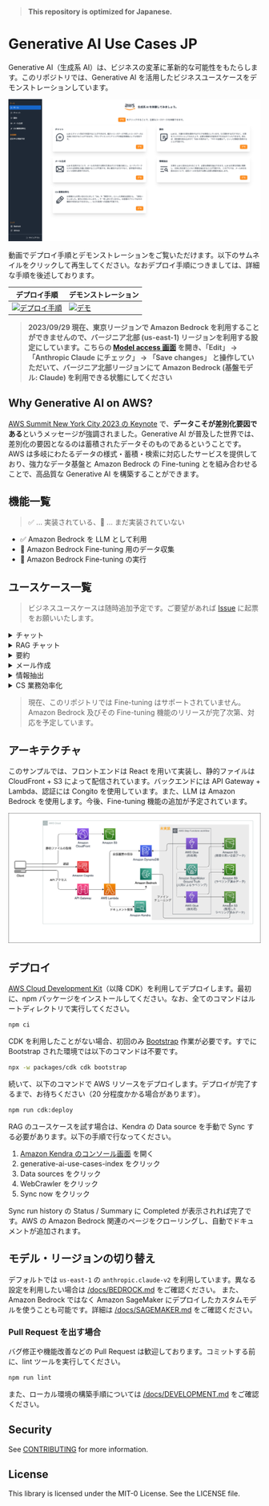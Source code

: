 > **This repository is optimized for Japanese.**

# Generative AI Use Cases JP

Generative AI（生成系 AI）は、ビジネスの変革に革新的な可能性をもたらします。このリポジトリでは、Generative AI を活用したビジネスユースケースをデモンストレーションしています。

![sc_lp.png](/imgs/sc_lp.png)

動画でデプロイ手順とデモンストレーションをご覧いただけます。以下のサムネイルをクリックして再生してください。なおデプロイ手順につきましては、詳細な手順を後述しております。

| **デプロイ手順**                                                                                             | **デモンストレーション**                                                                             |
|--------------------------------------------------------------------------------------------------------------|------------------------------------------------------------------------------------------------------|
| [![デプロイ手順](https://img.youtube.com/vi/9sMA17OKP1k/0.jpg)](https://www.youtube.com/watch?v=9sMA17OKP1k) | [![デモ](https://img.youtube.com/vi/rkKZZSuVZUU/0.jpg)](https://www.youtube.com/watch?v=rkKZZSuVZUU) |

> **2023/09/29 現在、東京リージョンで Amazon Bedrock を利用することができませんので、バージニア北部 (us-east-1) リージョンを利用する設定にしています。こちらの [Model access 画面](https://us-east-1.console.aws.amazon.com/bedrock/home?region=us-east-1#/modelaccess) を開き、「Edit」 → 「Anthropic Claude にチェック」 → 「Save changes」 と操作していただいて、バージニア北部リージョンにて Amazon Bedrock (基盤モデル: Claude) を利用できる状態にしてください**

## Why Generative AI on AWS?

[AWS Summit New York City 2023 の Keynote](https://www.youtube.com/watch?v=1PkABWCJINM&t=1652s) で、**データこそが差別化要因である**というメッセージが強調されました。Generative AI が普及した世界では、差別化の要因となるのは蓄積されたデータそのものであるということです。AWS は多岐にわたるデータの様式・蓄積・検索に対応したサービスを提供しており、強力なデータ基盤と Amazon Bedrock の Fine-tuning とを組み合わせることで、高品質な Generative AI を構築することができます。

## 機能一覧

> :white_check_mark: ... 実装されている、:construction: ... まだ実装されていない

- :white_check_mark: Amazon Bedrock を LLM として利用
- :construction: Amazon Bedrock Fine-tuning 用のデータ収集
- :construction: Amazon Bedrock Fine-tuning の実行

## ユースケース一覧

> ビジネスユースケースは随時追加予定です。ご要望があれば [Issue](https://github.com/aws-samples/generative-ai-use-cases-jp/issues) に起票をお願いいたします。

<details>
  <summary>チャット</summary>

  LLM とチャット形式で対話することができます。LLM と直接対話するプラットフォームが存在するおかげで、細かいユースケースや新しいユースケースに迅速に対応することができます。また、プロンプトエンジニアリングの検証用環境としても有効です。

  <img src="/imgs/usecase_chat.gif"/>
</details>

<details>
   <summary>RAG チャット</summary>

  RAG は LLM が苦手な最新の情報やドメイン知識を外部から伝えることで、本来なら回答できない内容にも答えられる技術です。それと同時に、根拠に基づいた回答のみを許すため、LLM にありがちな「それっぽい間違った情報」を回答させないという効果もあります。例えば、社内ドキュメントを LLM に渡せば、社内の問い合わせ対応が自動化できます。このリポジトリでは Amazon Kendra から情報を取得しています。

  <img src="/imgs/usecase_rag.gif"/>
</details>

<details>
  <summary>要約</summary>

  LLM は、大量の文章を要約するタスクを得意としています。ただ要約するだけでなく、文章をコンテキストとして与えた上で、必要な情報を対話形式で引き出すこともできます。例えば、契約書を読み込ませて「XXX の条件は？」「YYY の金額は？」といった情報を取得することが可能です。

  <img src="/imgs/usecase_summarize.gif"/>
</details>

<details>
  <summary>メール作成</summary>

  ビジネスメールの作成を日常的に行う人々は、形式的な挨拶や敬語の繰り返しではなく、メールの内容に集中したいと考えているでしょう。LLM を使用することで、そのような冗長なタスクを極力減らし、ルーチンワークにかかる時間を大幅に削減することが可能です。さらに、単に補完するだけでなく、誤字脱字の防止という効果も期待できます。

  <img src="/imgs/usecase_mail.gif"/>
</details>

<details>
  <summary>情報抽出</summary>

  文章を LLM に読み込ませることで、必要な情報を抽出できます。LLM は文章を的確に理解し、文体に気を使うことなく情報を抽出することが可能です。

  <img src="/imgs/usecase_extract.gif"/>
</details>

<details>
  <summary>CS 業務効率化</summary>

  人々が手動で処理する必要のある多数の問い合わせに対しても、LLM の活用が可能です。例えば、お客様からの問い合わせに対して「OK」や「無理です」といった単純な返答から、「承知いたしました。直ちに対応いたします。」や「申し訳ございません。お客様のプランではその機能の有効化はできません。」などの表現への変換が可能です。お客様からの問い合わせ内容をコンテキストとすることで、適切な文章へと変換することができます。さらに、Fine-tuning することで、「OK」や「無理です」といった返答を打つ必要がなくなる可能性もあります。

  <img src="/imgs/usecase_cs.gif"/>
</details>

> 現在、このリポジトリでは Fine-tuning はサポートされていません。
> Amazon Bedrock 及びその Fine-tuning 機能のリリースが完了次第、対応を予定しています。

## アーキテクチャ

このサンプルでは、フロントエンドは React を用いて実装し、静的ファイルは CloudFront + S3 によって配信されています。バックエンドには API Gateway + Lambda、認証には Congito を使用しています。また、LLM は Amazon Bedrock を使用します。今後、Fine-tuning 機能の追加が予定されています。

![arch.png](/imgs/arch.png)

## デプロイ

[AWS Cloud Development Kit](https://aws.amazon.com/jp/cdk/)（以降 CDK）を利用してデプロイします。最初に、npm パッケージをインストールしてください。なお、全てのコマンドはルートディレクトリで実行してください。

```bash
npm ci
```

CDK を利用したことがない場合、初回のみ [Bootstrap](https://docs.aws.amazon.com/ja_jp/cdk/v2/guide/bootstrapping.html) 作業が必要です。すでに Bootstrap された環境では以下のコマンドは不要です。

```bash
npx -w packages/cdk cdk bootstrap
```

続いて、以下のコマンドで AWS リソースをデプロイします。デプロイが完了するまで、お待ちください（20 分程度かかる場合があります）。

```bash
npm run cdk:deploy
```

RAG のユースケースを試す場合は、Kendra の Data source を手動で Sync する必要があります。以下の手順で行なってください。

1. [Amazon Kendra のコンソール画面](https://console.aws.amazon.com/kendra/home) を開く
1. generative-ai-use-cases-index をクリック
1. Data sources をクリック
1. WebCrawler をクリック
1. Sync now をクリック

Sync run history の Status / Summary に Completed が表示されれば完了です。AWS の Amazon Bedrock 関連のページをクローリングし、自動でドキュメントが追加されます。

## モデル・リージョンの切り替え

デフォルトでは `us-east-1` の `anthropic.claude-v2` を利用しています。異なる設定を利用したい場合は [/docs/BEDROCK.md](docs/BEDROCK.md) をご確認ください。
また、Amazon Bedrock ではなく Amazon SageMaker にデプロイしたカスタムモデルを使うことも可能です。詳細は [/docs/SAGEMAKER.md](docs/SAGEMAKER.md) をご確認ください。

### Pull Request を出す場合

バグ修正や機能改善などの Pull Request は歓迎しております。コミットする前に、lint ツールを実行してください。

```bash
npm run lint
```

また、ローカル環境の構築手順については [/docs/DEVELOPMENT.md](/docs/DEVELOPMENT.md) をご確認ください。

## Security

See [CONTRIBUTING](CONTRIBUTING.md#security-issue-notifications) for more information.

## License

This library is licensed under the MIT-0 License. See the LICENSE file.

